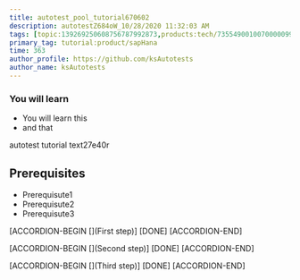 ```yaml
---
title: autotest_pool_tutorial670602
description: autotestZ684oW_10/28/2020 11:32:03 AM
tags: [topic:139269250608756787992873,products:tech/73554900100700000996,tutorial:experience/advanced]
primary_tag: tutorial:product/sapHana
time: 363
author_profile: https://github.com/ksAutotests
author_name: ksAutotests
---
```

### You will learn
- You will learn this
- and that

autotest tutorial text27e40r

## Prerequisites
- Prerequisute1
- Prerequisute2
- Prerequisute3

[ACCORDION-BEGIN [](First step)]
[DONE]
[ACCORDION-END]

[ACCORDION-BEGIN [](Second step)]
[DONE]
[ACCORDION-END]

[ACCORDION-BEGIN [](Third step)]
[DONE]
[ACCORDION-END]

